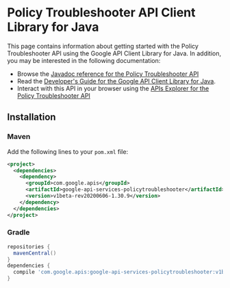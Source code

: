 # Policy Troubleshooter API Client Library for Java



This page contains information about getting started with the Policy Troubleshooter API
using the Google API Client Library for Java. In addition, you may be interested
in the following documentation:

* Browse the [Javadoc reference for the Policy Troubleshooter API][javadoc]
* Read the [Developer's Guide for the Google API Client Library for Java][google-api-client].
* Interact with this API in your browser using the [APIs Explorer for the Policy Troubleshooter API][api-explorer]

## Installation

### Maven

Add the following lines to your `pom.xml` file:

```xml
<project>
  <dependencies>
    <dependency>
      <groupId>com.google.apis</groupId>
      <artifactId>google-api-services-policytroubleshooter</artifactId>
      <version>v1beta-rev20200606-1.30.9</version>
    </dependency>
  </dependencies>
</project>
```

### Gradle

```gradle
repositories {
  mavenCentral()
}
dependencies {
  compile 'com.google.apis:google-api-services-policytroubleshooter:v1beta-rev20200606-1.30.9'
}
```

[javadoc]: https://googleapis.dev/java/google-api-services-policytroubleshooter/latest/index.html
[google-api-client]: https://github.com/googleapis/google-api-java-client/
[api-explorer]: https://developers.google.com/apis-explorer/#p/policytroubleshooter/v1/
